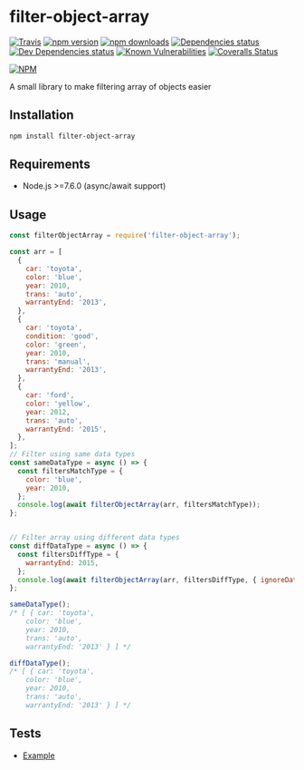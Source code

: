# filter-object-array

[![Travis](https://img.shields.io/travis/circa10a/filter-object-array.svg?style=flat-square)](https://travis-ci.org/circa10a/filter-object-array)
[![npm version](https://img.shields.io/npm/v/filter-object-array.svg?style=flat-square)](https://www.npmjs.com/package/filter-object-array)
[![npm downloads](https://img.shields.io/npm/dm/filter-object-array.svg?style=flat-square)](https://npm-stat.com/charts.html?package=filter-object-array&from=2018-03-29)
[![Dependencies status](https://img.shields.io/david/circa10a/filter-object-array.svg?style=flat-square)](https://david-dm.org/circa10a/filter-object-array#info=dependencies)
[![Dev Dependencies status](https://img.shields.io/david/dev/circa10a/filter-object-array.svg?style=flat-square)](https://david-dm.org/circa10a/filter-object-array?type=dev)
[![Known Vulnerabilities](https://snyk.io/test/github/circa10a/filter-object-array/badge.svg?style=flat-square)](https://snyk.io/test/github/circa10a/filter-object-array?targetFile=package.json)
[![Coveralls Status](https://img.shields.io/coveralls/github/circa10a/filter-object-array.svg?style=flat-square)](https://coveralls.io/github/circa10a/filter-object-array)

[![NPM](https://nodei.co/npm/filter-object-array.png?downloads=true&downloadRank=true&stars=true)](https://nodei.co/npm/filter-object-array)

A small library to make filtering array of objects easier

## Installation

```bash
npm install filter-object-array
```

## Requirements
  - Node.js >=7.6.0 (async/await support)

## Usage

```javascript
const filterObjectArray = require('filter-object-array');

const arr = [
  {
    car: 'toyota',
    color: 'blue',
    year: 2010,
    trans: 'auto',
    warrantyEnd: '2013',
  },
  {
    car: 'toyota',
    condition: 'good',
    color: 'green',
    year: 2010,
    trans: 'manual',
    warrantyEnd: '2013',
  },
  {
    car: 'ford',
    color: 'yellow',
    year: 2012,
    trans: 'auto',
    warrantyEnd: '2015',
  },
];
// Filter using same data types
const sameDataType = async () => {
  const filtersMatchType = {
    color: 'blue',
    year: 2010,
  };
  console.log(await filterObjectArray(arr, filtersMatchType));
};


// Filter array using different data types
const diffDataType = async () => {
  const filtersDiffType = {
    warrantyEnd: 2015,
  };
  console.log(await filterObjectArray(arr, filtersDiffType, { ignoreDataType: true }));
};

sameDataType();
/* [ { car: 'toyota',
    color: 'blue',
    year: 2010,
    trans: 'auto',
    warrantyEnd: '2013' } ] */

diffDataType();
/* [ { car: 'toyota',
    color: 'blue',
    year: 2010,
    trans: 'auto',
    warrantyEnd: '2013' } ] */

```

## Tests

* [Example](https://github.com/circa10a/filter-object-array/tree/master/test)

